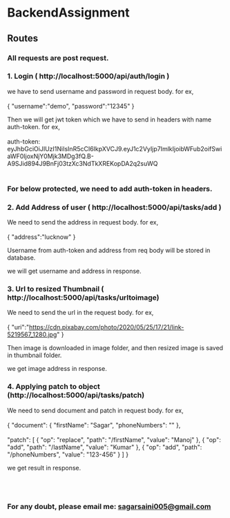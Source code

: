# BackendAssignment

## Routes

### All requests are post request.

### 1. Login ( http://localhost:5000/api/auth/login )
we have to send username and password in request body.
for ex, <br> </br>
{
    "username":"demo",
    "password":"12345"
}

Then we will get jwt token which we have to send in headers with name auth-token.
for ex, <br> </br>
auth-token: eyJhbGciOiJIUzI1NiIsInR5cCI6IkpXVCJ9.eyJ1c2VyIjp7ImlkIjoibWFub2oifSwiaWF0IjoxNjY0Mjk3MDg3fQ.B-A9SJid894J9BnFj03tzXc3NdTkXREKopDA2q2suWQ
<br> </br>

### For below protected, we need to add auth-token in headers.


### 2. Add Address of user ( http://localhost:5000/api/tasks/add )

We need to send the address in request body.
for ex, <br> </br>
{
  "address":"lucknow"
}

Username from auth-token and address from req body will be stored in database.

we will get username and address in response.

### 3. Url to resized Thumbnail ( http://localhost:5000/api/tasks/urltoimage)

We need to send the url in the request body.
for ex, <br> </br>
{
    "uri":"https://cdn.pixabay.com/photo/2020/05/25/17/21/link-5219567_1280.jpg"
}


Then image is downloaded in image folder, and then resized image is saved in thumbnail folder. 

we get image address in response.


### 4. Applying patch to object (http://localhost:5000/api/tasks/patch)
We need to send document and patch in request body.
for ex, <br> </br>
{
  "document": { "firstName": "Sagar", "phoneNumbers": "" }, <br> </br>
   "patch": [
  { "op": "replace", "path": "/firstName", "value": "Manoj" },
  { "op": "add", "path": "/lastName", "value": "Kumar" },
  { "op": "add", "path": "/phoneNumbers", "value": "123-456"  }
]
}

we get result in response.

<br> </br>
### For any doubt, please email me: sagarsaini005@gmail.com
